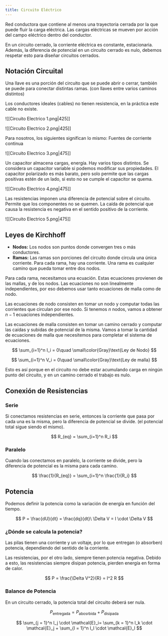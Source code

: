 ```yaml
---
title: Circuito Eléctrico
---
```


Red conductora que contiene al menos una trayectoria cerrada por la que puede fluir la carga eléctrica. Las cargas eléctricas se mueven por acción del campo eléctrico dentro del conductor.

En un circuito cerrado, la corriente eléctrica es constante, estacionaria. Además, la diferencia de potencial en un circuito cerrado es nulo, debemos respetar esto para diseñar circuitos cerrados.

## Notación Circuital

Una llave es una porción del circuito que se puede abrir o cerrar, también se puede para conectar distintas ramas. (con llaves entre varios caminos distintos)

Los conductores ideales (cables) no tienen resistencia, en la práctica este cable no existe.

![[Circuito Electrico 1.png|425]]

![[Circuito Electrico 2.png|425]]

 Para nosotros, los siguientes significan lo mismo: Fuentes de corriente continua

![[Circuito Electrico 3.png|475]]

Un capacitor almacena cargas, energía. Hay varios tipos distintos. Se considera un capacitor variable si podemos modificar sus propiedades. El capacitor polarizado es más barato, pero solo permite que las cargas positivas estén de un lado, si esto no se cumple el capacitor se quema.

![[Circuito Electrico 4.png|475]]

Las resistencias imponen una diferencia de potencial sobre el circuito. Permite que los componentes no se quemen. La caída de potencial que causa la resistencia es negativa en el sentido positivo de la corriente.

![[Circuito Electrico 5.png|475]]

## Leyes de Kirchhoff

- **Nodos:** Los nodos son puntos donde convergen tres o más conductores.
- **Ramas:** Las ramas son porciones del circuito donde circula una única corriente. Para cada rama, hay una corriente. Una rama es cualquier camino que pueda tomar entre dos nodos.

Para cada rama, necesitamos una ecuación. Estas ecuaciones provienen de las mallas, y de los nodos. Las ecuaciones no son linealmente independientes, por eso debemos usar tanto ecuaciones de malla como de nodo.

Las ecuaciones de nodo consisten en tomar un nodo y computar todas las corrientes que circulan por ese nodo. Si tenemos $n$ nodos, vamos a obtener $n{-}1$ ecuaciones independientes.

Las ecuaciones de malla consisten en tomar un camino cerrado y computar las caídas y subidas de potencial de la misma. Vamos a tomar la cantidad de ecuaciones de malla que necesitemos para completar el sistema de ecuaciones.

$$
\sum_{i=1}^n I_i = 0\quad
\small\color{Gray}\text{Ley de Nodo}
$$

$$
\sum_{i=1}^n V_i = 0\quad
\small\color{Gray}\text{Ley de malla}
$$

Esto es así porque en el circuito no debe estar acumulando carga en ningún punto del circuito, y en un camino cerrado el trabajo es nulo.

## Conexión de Resistencias

### Serie

Si conectamos resistencias en serie, entonces la corriente que pasa por cada una es la misma, pero la diferencia de potencial se divide. (el potencial total sigue siendo el mismo).

$$
R_{eq} = \sum_{i=1}^n R_i
$$

### Paralelo

Cuando las conectamos en paralelo, la corriente se divide, pero la diferencia de potencial es la misma para cada camino.

$$
\frac{1}{R_{eq}} = \sum_{i=1}^n \frac{1}{R_i}
$$

## Potencia

Podemos definir la potencia como la variación de energía en función del tiempo.

$$
P = \frac{dU}{dt} = \frac{dq}{dt}\ \Delta V = I \cdot \Delta V
$$

### ¿Dónde se calcula la potencia?

Las pilas tienen una corriente y un voltaje, por lo que entregan (o absorben) potencia, dependiendo del sentido de la corriente.

Las resistencias, por el otro lado, siempre tienen potencia negativa. Debido a esto, las resistencias siempre disipan potencia, pierden energía en forma de calor.

$$
P = \frac{\Delta V^2}{R} = I^2 R
$$

### Balance de Potencia

En un circuito cerrado, la potencia total del circuito deberá ser nula.

$$
P_{\text{entregada}} = P_{\text{abosrbida}} + P_{\text{disipada}}
$$

$$
\sum_{j = 1}^n I_j \cdot \mathcal{E}_i= \sum_{k = 1}^n I_k \cdot \mathcal{E}_j + \sum_{l = 1}^n I_l \cdot \mathcal{E}_l
$$

